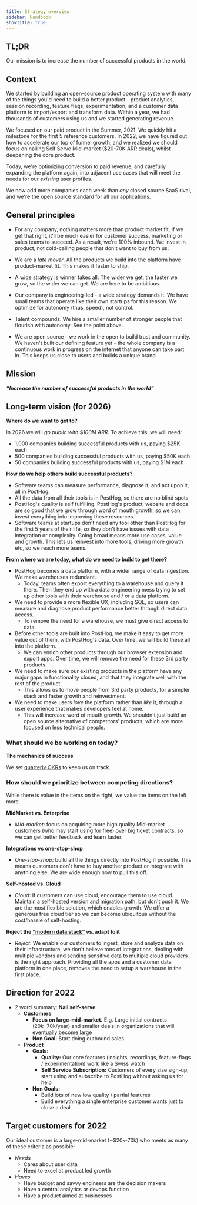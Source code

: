 ```yaml
---
title: Strategy overview
sidebar: Handbook
showTitle: true
---
```


## TL;DR
Our mission is to increase the number of successful products in the world.

## Context

We started by building an open-source product operating system with many of the things you'd need to build a better product - product analytics, session recording, feature flags, experimentation, and a customer data platform to import/export and transform data. Within a year, we had thousands of customers using us and we started generating revenue.

We focused on our paid product in the Summer, 2021. We quickly hit a milestone for the first 5 reference customers. In 2022, we have figured out how to accelerate our top of funnel growth, and we realized we should focus on nailing Self Serve Mid-market ($20-70K ARR deals), whilst deepening the core product.

Today, we're optimizing conversion to paid revenue, and carefully expanding the platform again, into adjacent use cases that will meet the needs for our _existing_ user profiles.

We now add more companies each week than _any_ closed source SaaS rival, and we're the open source standard for all our applications.

## General principles

* For any company, nothing matters more than product market fit. If we get that right, it’ll be much easier for customer success, marketing or sales teams to succeed. As a result, we're 100% inbound. We invest in product, not cold-calling people that don't want to buy from us.

* We are a _late mover_. All the products we build into the platform have product-market fit. This makes it faster to ship.

* A wide strategy is winner takes all. The wider we get, the faster we grow, so the wider we can get. We are here to be ambitious.

* Our company is engineering-led - a wide strategy demands it. We have small teams that operate like their own startups for this reason. We optimize for autonomy (thus, speed), not control.

* Talent compounds. We hire a smaller number of stronger people that flourish with autonomy. See the point above.

* We are open source - we work in the open to build trust and community. We haven't built our defining feature yet - the whole company is a continuous work in progress on the internet that anyone can take part in. This keeps us close to users and builds a unique brand.

## Mission

**_“Increase the number of successful products in the world”_**

## Long-term vision (for 2026)

**Where do we want to get to?**

In 2026 we will _go public with $100M ARR._ To achieve this, we will need:

* 1,000 companies building successful products with us, paying $25K each
* 500 companies building successful products with us, paying $50K each
* 50 companies building successful products with us, paying $1M each

**How do we help others build successful products?**

* Software teams can measure performance, diagnose it, and act upon it, all in PostHog. 
* All the data from all their tools is in PostHog, so there are no blind spots
* PostHog's quality is self fulfilling. PostHog's product, website and docs are so good that we grow through word of mouth growth, so we can invest everything into improving these resources.
* Software teams at startups don't need any tool other than PostHog for the first 5 years of their life, so they don't have issues with data integration or complexity. Going broad means more use cases, value and growth. This lets us reinvest into more tools, driving more growth etc, so we reach more teams.

**From where we are today, what do we need to build to get there?**

* PostHog becomes a data platform, with a wider range of data ingestion. We make warehouses redundant.
  * Today, teams often export everything to a warehouse and query it there. Then they end up with a data engineering mess trying to set up other tools with their warehouse and / or a data platform.
* We need to provide a more flexible UX, including SQL, so users can measure and diagnose product performance better through direct data access.
  * To remove the need for a warehouse, we must give direct access to data.
* Before other tools are built into PostHog, we make it easy to get more value out of them, with PostHog's data. Over time, we will build these all into the platform.
  * We can enrich other products through our browser extension and export apps. Over time, we will remove the need for these 3rd party products.
* We need to make sure our existing products in the platform have any major gaps in functionality closed, and that they integrate well with the rest of the product.
  * This allows us to move people from 3rd party products, for a simpler stack and faster growth and reinvestment.
* We need to make users _love_ the platform rather than _like_ it, through a user experience that makes developers feel at home.
  * This will increase word of mouth growth. We shouldn't just build an open source alternative of competitors' products, which are more focused on less technical people.

### What should we be working on today?

**The mechanics of success**

We set [quarterly OKRs](/handbook/strategy/objectives) to keep us on track.

### How should we prioritize between competing directions?

While there is value in the items on the right, we value the items on the left more.

**MidMarket vs. Enterprise**

* _Mid-market_: focus on acquiring more high quality Mid-market customers (who may start using for free) over big ticket contracts, so we can get better feedback and learn faster.

**Integrations vs one-stop-shop**

* _One-stop-shop_: build all the things directly into PostHog if possible. This means customers don't have to buy another product or integrate with anything else. We are wide enough now to pull this off.

**Self-hosted vs. Cloud**

* _Cloud_: If customers can use cloud, encourage them to use cloud. Maintain a self-hosted version and migration path, but don't push it. We are the most flexible solution, which enables growth. We offer a generous free cloud tier so we can become ubiquitous without the cost/hassle of self-hosting.

**Reject the [“modern data stack”](https://www.analytics8.com/blog/what-is-the-modern-data-stack-and-why-should-you-be-excited-about-it/) vs. adapt to it**

* _Reject_: We enable our customers to ingest, store and analyze data on their infrastructure, we don't believe tons of integrations, dealing with multiple vendors and sending sensitive data to multiple cloud providers is the right approach. Providing all the apps and a customer data platform in one place, removes the need to setup a warehouse in the first place.

## Direction for 2022

 * 2 word summary: **Nail self-serve**
    * **Customers**
        * **Focus on large-mid-market.** E.g. Large initial contracts ($20k-$70k/year) and smaller deals in organizations that will eventually become large
        * **Non Goal:** Start doing outbound sales
    * **Product**
        * **Goals:**
            * **Quality:** Our core features (insights, recordings, feature-flags / experimentation) work like a Swiss watch
            * **Self Service Subscription:** Customers of every size sign-up, start using and subscribe to PostHog without asking us for help
        * **Non Goals:**
            * Build lots of new low quality / partial features
            * Build everything a single enterprise customer wants just to close a deal

## Target customers for 2022

Our ideal customer is a large-mid-market (~$20k-70k) who meets as many of these criteria as possible:

* _Needs_
  * Cares about user data
  * Need to excel at product led growth
* _Haves_
  * Have budget and savvy engineers are the decision makers
  * Have a central analytics or devops function
  * Have a product aimed at businesses